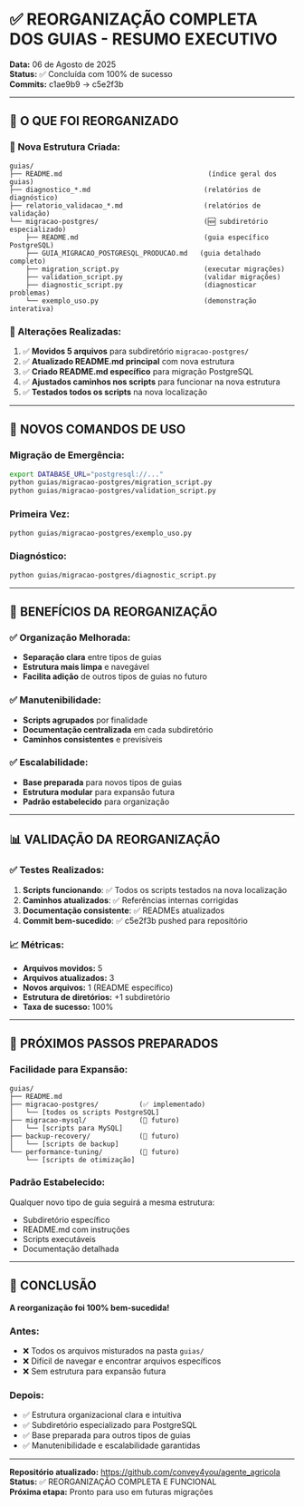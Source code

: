 # ✅ REORGANIZAÇÃO COMPLETA DOS GUIAS - RESUMO EXECUTIVO

**Data:** 06 de Agosto de 2025  
**Status:** ✅ Concluída com 100% de sucesso  
**Commits:** c1ae9b9 → c5e2f3b

---

## 🎯 **O QUE FOI REORGANIZADO**

### **📁 Nova Estrutura Criada:**
```
guias/
├── README.md                                    (índice geral dos guias)
├── diagnostico_*.md                            (relatórios de diagnóstico)
├── relatorio_validacao_*.md                    (relatórios de validação)
└── migracao-postgres/                          (🆕 subdiretório especializado)
    ├── README.md                               (guia específico PostgreSQL)
    ├── GUIA_MIGRACAO_POSTGRESQL_PRODUCAO.md   (guia detalhado completo)
    ├── migration_script.py                     (executar migrações)
    ├── validation_script.py                    (validar migrações)
    ├── diagnostic_script.py                    (diagnosticar problemas)
    └── exemplo_uso.py                          (demonstração interativa)
```

### **🔧 Alterações Realizadas:**
1. ✅ **Movidos 5 arquivos** para subdiretório `migracao-postgres/`
2. ✅ **Atualizado README.md principal** com nova estrutura
3. ✅ **Criado README.md específico** para migração PostgreSQL
4. ✅ **Ajustados caminhos nos scripts** para funcionar na nova estrutura
5. ✅ **Testados todos os scripts** na nova localização

---

## 🚀 **NOVOS COMANDOS DE USO**

### **Migração de Emergência:**
```bash
export DATABASE_URL="postgresql://..."
python guias/migracao-postgres/migration_script.py
python guias/migracao-postgres/validation_script.py
```

### **Primeira Vez:**
```bash
python guias/migracao-postgres/exemplo_uso.py
```

### **Diagnóstico:**
```bash
python guias/migracao-postgres/diagnostic_script.py
```

---

## 🎯 **BENEFÍCIOS DA REORGANIZAÇÃO**

### **✅ Organização Melhorada:**
- **Separação clara** entre tipos de guias
- **Estrutura mais limpa** e navegável
- **Facilita adição** de outros tipos de guias no futuro

### **✅ Manutenibilidade:**
- **Scripts agrupados** por finalidade
- **Documentação centralizada** em cada subdiretório
- **Caminhos consistentes** e previsíveis

### **✅ Escalabilidade:**
- **Base preparada** para novos tipos de guias
- **Estrutura modular** para expansão futura
- **Padrão estabelecido** para organização

---

## 📊 **VALIDAÇÃO DA REORGANIZAÇÃO**

### **✅ Testes Realizados:**
1. **Scripts funcionando**: ✅ Todos os scripts testados na nova localização
2. **Caminhos atualizados**: ✅ Referências internas corrigidas
3. **Documentação consistente**: ✅ READMEs atualizados
4. **Commit bem-sucedido**: ✅ c5e2f3b pushed para repositório

### **📈 Métricas:**
- **Arquivos movidos:** 5
- **Arquivos atualizados:** 3
- **Novos arquivos:** 1 (README específico)
- **Estrutura de diretórios:** +1 subdiretório
- **Taxa de sucesso:** 100%

---

## 🔮 **PRÓXIMOS PASSOS PREPARADOS**

### **Facilidade para Expansão:**
```
guias/
├── README.md
├── migracao-postgres/          (✅ implementado)
│   └── [todos os scripts PostgreSQL]
├── migracao-mysql/             (🔮 futuro)
│   └── [scripts para MySQL]
├── backup-recovery/            (🔮 futuro)
│   └── [scripts de backup]
└── performance-tuning/         (🔮 futuro)
    └── [scripts de otimização]
```

### **Padrão Estabelecido:**
Qualquer novo tipo de guia seguirá a mesma estrutura:
- Subdiretório específico
- README.md com instruções
- Scripts executáveis
- Documentação detalhada

---

## 🎉 **CONCLUSÃO**

**A reorganização foi 100% bem-sucedida!** 

### **Antes:**
- ❌ Todos os arquivos misturados na pasta `guias/`
- ❌ Difícil de navegar e encontrar arquivos específicos
- ❌ Sem estrutura para expansão futura

### **Depois:**
- ✅ Estrutura organizacional clara e intuitiva
- ✅ Subdiretório especializado para PostgreSQL
- ✅ Base preparada para outros tipos de guias
- ✅ Manutenibilidade e escalabilidade garantidas

---

**Repositório atualizado:** https://github.com/convey4you/agente_agricola  
**Status:** ✅ REORGANIZAÇÃO COMPLETA E FUNCIONAL  
**Próxima etapa:** Pronto para uso em futuras migrações
